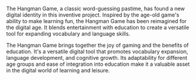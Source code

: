 The Hangman Game, a classic word-guessing pastime, has found a new digital
identity in this inventive project. Inspired by the age-old game's ability to make
learning fun, the Hangman Game has been reimagined for the digital age. It
blends entertainment with education to create a versatile tool for expanding
vocabulary and language skills.

The Hangman Game brings together the joy of gaming and the benefits of
education. It's a versatile digital tool that promotes vocabulary expansion,
language development, and cognitive growth. Its adaptability for different age
groups and ease of integration into education make it a valuable asset in the
digital world of learning and leisure.
